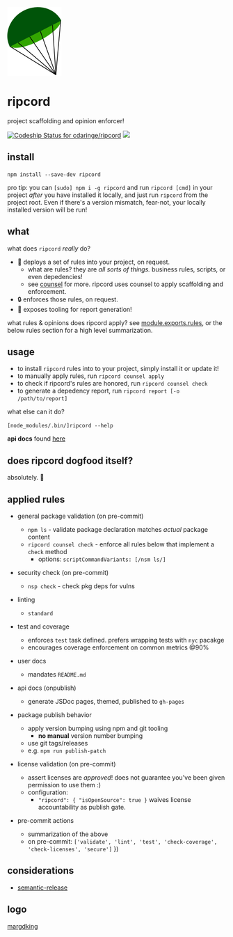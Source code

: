 <img src="https://raw.githubusercontent.com/cdaringe/ripcord/master/img/parachute.png" />

# ripcord

project scaffolding and opinion enforcer!

[![Codeship Status for cdaringe/ripcord](https://app.codeship.com/projects/8944d7f0-6e6a-0134-4108-3672b74a6b59/status?branch=master)](https://app.codeship.com/projects/177795) ![](https://img.shields.io/badge/standardjs-%E2%9C%93-brightgreen.svg)

## install

`npm install --save-dev ripcord`

pro tip: you can `[sudo] npm i -g ripcord` and run `ripcord [cmd]` in your project _after_ you have installed it locally, and just run `ripcord` from the project root.  Even if there's a version mismatch, fear-not, your locally installed version will be run!

## what

what does `ripcord` _really_ do?

- :rocket: deploys a set of rules into your project, on request.
  - what are rules? they are _all sorts of things._ business rules, scripts, or even depedencies!
  - see  [counsel](https://github.com/cdaringe/counsel) for more. ripcord uses counsel to apply scaffolding and enforcement.
- :lock: enforces those rules, on request.
- :memo: exposes tooling for report generation!

what rules & opinions does ripcord apply? see [module.exports.rules](https://github.com/cdaringe/ripcord/blob/master/src/index.js), or the below rules section for a high level summarization.

## usage

- to install `ripcord` rules into to your project, simply install it or update it!
- to manually apply rules, run `ripcord counsel apply`
- to check if ripcord's rules are honored, run `ripcord counsel check`
- to generate a depedency report, run `ripcord report [-o /path/to/report]`

what else can it do?

`[node_modules/.bin/]ripcord --help`

**api docs** found [here](https://cdaringe.github.io/ripcord/)

## does ripcord dogfood itself?

absolutely. :tada:

## applied rules

- general package validation (on pre-commit)
  - `npm ls` - validate package declaration matches _actual_ package content
  - `ripcord counsel check` - enforce all rules below that implement a `check` method
    - options: `scriptCommandVariants: [/nsm ls/]`

- security check (on pre-commit)
  - `nsp check` - check pkg deps for vulns

- linting
  - `standard`

- test and coverage
  - enforces `test` task defined. prefers wrapping tests with `nyc` pacakge
  - encourages coverage enforcement on common metrics @90%

- user docs
  - mandates `README.md`

- api docs (onpublish)
  - generate JSDoc pages, themed, published to `gh-pages`

- package publish behavior
  - apply version bumping using npm and git tooling
    - **no manual** version number bumping
  - use git tags/releases
  - e.g. `npm run publish-patch`

- license validation (on pre-commit)
  - assert licenses are _approved_! does not guarantee you've been given permission to use them :)
  - configuration:
    - `"ripcord": { "isOpenSource": true }` waives license accountability as publish gate.

- pre-commit actions
  - summarization of the above
  - on pre-commit: `['validate', 'lint', 'test', 'check-coverage', 'check-licenses', 'secure']`
})

## considerations

- [semantic-release](https://github.com/semantic-release/semantic-release)

## logo

[margdking](https://github.com/margdking)

